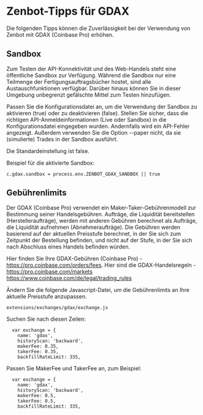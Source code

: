 # Zenbot-Tipps für GDAX

Die folgenden Tipps können die Zuverlässigkeit bei der Verwendung von Zenbot mit GDAX (Coinbase Pro) erhöhen.

## Sandbox
Zum Testen der API-Konnektivität und des Web-Handels steht eine öffentliche Sandbox zur Verfügung. Während die Sandbox nur eine Teilmenge der Fertigungsauftragsbücher hostet, sind alle Austauschfunktionen verfügbar. Darüber hinaus können Sie in dieser Umgebung unbegrenzt gefälschte Mittel zum Testen hinzufügen.

Passen Sie die Konfigurationsdatei an, um die Verwendung der Sandbox zu aktivieren (true) oder zu deaktivieren (false). Stellen Sie sicher, dass die richtigen API-Anmeldeinformationen (Live oder Sandbox) in die Konfigurationsdatei eingegeben wurden. Andernfalls wird ein API-Fehler angezeigt. Außerdem verwenden Sie die Option --paper nicht, da sie (simulierte) Trades in der Sandbox ausführt.

Die Standardeinstellung ist false.

Beispiel für die aktivierte Sandbox:
```
c.gdax.sandbox = process.env.ZENBOT_GDAX_SANDBOX || true
```

## Gebührenlimits

Der GDAX (Coinbase Pro) verwendet ein Maker-Taker-Gebührenmodell zur Bestimmung seiner Handelsgebühren. Aufträge, die Liquidität bereitstellen (Herstelleraufträge), werden mit anderen Gebühren berechnet als Aufträge, die Liquidität aufnehmen (Abnehmeraufträge). Die Gebühren werden basierend auf der aktuellen Preisstufe berechnet, in der Sie sich zum Zeitpunkt der Bestellung befinden, und nicht auf der Stufe, in der Sie sich nach Abschluss eines Handels befinden würden.

Hier finden Sie Ihre GDAX-Gebühren (Coinbase Pro) - https://pro.coinbase.com/orders/fees.
Hier sind die GDAX-Handelsregeln - https://pro.coinbase.com/markets https://www.coinbase.com/de/legal/trading_rules

Ändern Sie die folgende Javascript-Datei, um die Gebührenlimits an Ihre aktuelle Preisstufe anzupassen.

```
extensions/exchanges/gdax/exchange.js
```

Suchen Sie nach diesen Zeilen:
```
  var exchange = {
    name: 'gdax',
    historyScan: 'backward',
    makerFee: 0.35,
    takerFee: 0.35,
    backfillRateLimit: 335,
```

Passen Sie MakerFee und TakerFee an, zum Beispiel:
```
  var exchange = {
    name: 'gdax',
    historyScan: 'backward',
    makerFee: 0.5,
    takerFee: 0.5,
    backfillRateLimit: 335,
```
